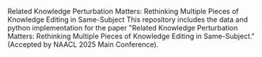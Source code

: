 Related Knowledge Perturbation Matters: Rethinking Multiple Pieces of Knowledge Editing in Same-Subject
This repository includes the data and python implementation for the paper "Related Knowledge Perturbation Matters: Rethinking Multiple Pieces of Knowledge Editing in Same-Subject." (Accepted by NAACL 2025 Main Conference).
